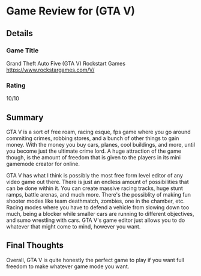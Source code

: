 # Game Review for (GTA V)

## Details

### Game Title
Grand Theft Auto Five (GTA V) Rockstart Games https://www.rockstargames.com/V/

### Rating
10/10
## Summary
GTA V is a sort of free roam, racing esque, fps game where you go around commiting crimes, robbing stores, and a bunch of other things
to gain money.  With the money you buy cars, planes, cool buildings, and more, until you become just the ultimate crime lord.  A 
huge attraction of the game though, is the amount of freedom that is given to the players in its mini gamemode creator for online.

GTA V has what I think is possibly the most free form level editor of any video game out there.  There is just an endless amount of
possibilities that can be done within it.  You can create massive racing tracks, huge stunt ramps, battle arenas, and much more.
There's the possiblity of making fun shooter modes like team deathmatch, zombies, one in the chamber, etc.  Racing modes where you
have to defend a vehicle from slowing down too much, being a blocker while smaller cars are running to different objectives, and
sumo wrestling with cars.  GTA V's game editor just allows you to do whatever that might come to mind, however you want.

## Final Thoughts
Overall, GTA V is quite honestly the perfect game to play if you want full freedom to make whatever game mode you want.
